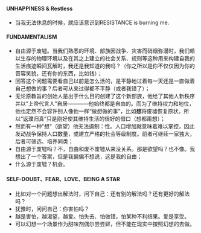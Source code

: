 #### UNHAPPINESS & Restless
- 当我无法休息的时候，就应该意识到RESISTANCE is burning me.

#### FUNDAMENTALISM

- 自由源于废墟。当我们熟悉的环境、部族因战争、灾害而硝烟弥漫时，我们赖以生存的物理环境以及在其之上建立的社会关系、规则等这种用来构建自我的生活痕迹瞬间瓦解时，我还是我知道的我吗？（你之所以是你不仅仅因为你的音容笑貌，还有你的东西，比如钱）；
- 回答这个问题需要看自己以前是怎么活的，是平静地过着每一天还是一直做着自己想做的事？后者可从来过得都不平静（或者我错了）；
- 无论原教旨的创始人是出于什么目的创建了这个新部族，他给了其他人新秩序并以“上帝代言人”自居————他始终都是自由的。而为了维持权力和地位，他也定然不会容许别人像他一样“做想做的事”，比如**想**将废墟恢复原状。所以“返璞归真”只是刚好使其维持生活的很好的借口（想都甭想）；
- 然而有一种"想"（欲望）他无法遏制：性。人口增加就意味着难以掌控，因此发动战争保持人口数量，或建立严格的社会等级制度。前者可继续一家独大，后者可筛选、培养同类；
- 自由源于废墟吗？不，自由和废不废墟从来没关系。那是欲望吗？也不像。我想出了一个答案，但是我偏偏不想说，这是我的自由；
- 什么源于废墟？机会。

#### SELF-DOUBT、FEAR、LOVE、BEING A STAR

- 比如对一个问题想出解法时，问下自己：还有别的解法吗？还有更好的解法吗？
- 犹豫时，问问自己：你害怕吗？
- 越是害怕，越渴望，越爱。怕失去、怕做错，怕某种不利结果。爱是享受。
- 可以幻想一个场景作为甜味剂偶尔尝尝鲜，但不能在现实中按照幻想的去做。